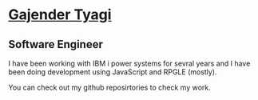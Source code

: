 # [Gajender Tyagi](https://sagartyagi121.github.io/CodeCommando/) 

## Software Engineer 

I have been working with IBM i power systems for sevral years and I have been doing development using JavaScript and RPGLE (mostly).

You can check out my github reposirtories to check my work. 





